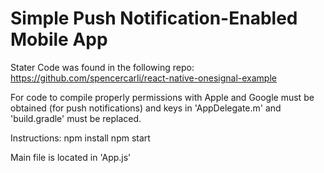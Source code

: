 # Simple Push Notification-Enabled Mobile App

Stater Code was found in the following repo: https://github.com/spencercarli/react-native-onesignal-example

For code to compile properly permissions with Apple and Google must be obtained (for push notifications) and keys in 'AppDelegate.m' and 'build.gradle' must be replaced. 

Instructions:
npm install 
npm start

Main file is located in 'App.js'



